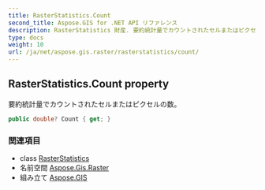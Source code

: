 ```yaml
---
title: RasterStatistics.Count
second_title: Aspose.GIS for .NET API リファレンス
description: RasterStatistics 財産. 要約統計量でカウントされたセルまたはピクセルの数
type: docs
weight: 10
url: /ja/net/aspose.gis.raster/rasterstatistics/count/
---
```

## RasterStatistics.Count property

要約統計量でカウントされたセルまたはピクセルの数。

```csharp
public double? Count { get; }
```

### 関連項目

* class [RasterStatistics](../)
* 名前空間 [Aspose.Gis.Raster](../../rasterstatistics/)
* 組み立て [Aspose.GIS](../../../)


